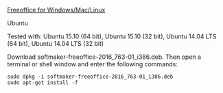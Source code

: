 
[Freeoffice for Windows/Mac/Linux](http://www.freeoffice.com/en/support/tips-and-tricks)

Ubuntu

Tested with: Ubuntu 15.10 (64 bit), Ubuntu 15.10 (32 bit), Ubuntu 14.04 LTS (64 bit), Ubuntu 14.04 LTS (32 bit)

Download softmaker-freeoffice-2016_763-01_i386.deb. Then open a terminal or shell window and enter the following commands:

```
sudo dpkg -i softmaker-freeoffice-2016_763-01_i386.deb
sudo apt-get install -f
```
